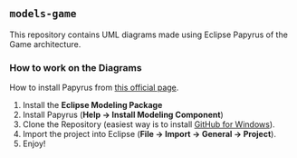 ## `models-game`

This repository contains UML diagrams made using Eclipse Papyrus of the
Game architecture.

### How to work on the Diagrams

How to install Papyrus from [this official page](http://www.eclipse.org/papyrus/updates/index.php).

1. Install the **Eclipse Modeling Package**
2. Install Papyrus (**Help -> Install Modeling Component**)
3. Clone the Repository (easiest way is to install [GitHub for Windows](https://windows.github.com/)).
3. Import the project into Eclipse (**File -> Import -> General -> Project**).
4. Enjoy!

